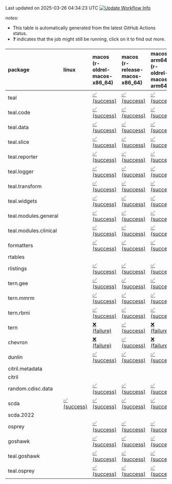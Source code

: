 Last updated on 2025-03-26 04:34:23 UTC [![Update Workflow
Info](https://github.com/averissimo/verdepcheck-status/actions/workflows/update.yaml/badge.svg)](https://github.com/averissimo/verdepcheck-status/actions/workflows/update.yaml)

*notes:*

-   This table is automatically generated from the latest GitHub Actions
    status.
-   ❓ indicates that the job might still be running, click on it to
    find out more.

<table>
<colgroup>
<col style="width: 1%" />
<col style="width: 6%" />
<col style="width: 7%" />
<col style="width: 7%" />
<col style="width: 7%" />
<col style="width: 7%" />
<col style="width: 7%" />
<col style="width: 7%" />
<col style="width: 7%" />
<col style="width: 7%" />
<col style="width: 7%" />
<col style="width: 7%" />
<col style="width: 7%" />
<col style="width: 7%" />
</colgroup>
<thead>
<tr class="header">
<th style="text-align: left;">package</th>
<th style="text-align: left;">linux</th>
<th style="text-align: left;">macos (r-oldrel-macos-x86_64)</th>
<th style="text-align: left;">macos (r-release-macos-x86_64)</th>
<th style="text-align: left;">macos-arm64 (r-oldrel-macos-arm64)</th>
<th style="text-align: left;">macos-arm64 (r-release-macos-arm64)</th>
<th style="text-align: left;">nosuggests</th>
<th style="text-align: left;">ubuntu-clang</th>
<th style="text-align: left;">ubuntu-gcc12</th>
<th style="text-align: left;">ubuntu-next</th>
<th style="text-align: left;">ubuntu-release</th>
<th style="text-align: left;">windows (r-devel-windows-x86_64)</th>
<th style="text-align: left;">windows (r-oldrel-windows-x86_64)</th>
<th style="text-align: left;">windows (r-release-windows-x86_64)</th>
</tr>
</thead>
<tbody>
<tr class="odd">
<td style="text-align: left;">teal</td>
<td style="text-align: left;"></td>
<td
style="text-align: left;"><a href="https://github.com/insightsengineering/teal/actions/runs/14015246751/job/39240157598">✅
(success)</a></td>
<td
style="text-align: left;"><a href="https://github.com/insightsengineering/teal/actions/runs/14015246751/job/39240157260">✅
(success)</a></td>
<td
style="text-align: left;"><a href="https://github.com/insightsengineering/teal/actions/runs/14015246751/job/39240157487">✅
(success)</a></td>
<td
style="text-align: left;"><a href="https://github.com/insightsengineering/teal/actions/runs/14015246751/job/39240157126">✅
(success)</a></td>
<td
style="text-align: left;"><a href="https://github.com/insightsengineering/teal/actions/runs/14015246751/job/39240157664">✅
(success)</a></td>
<td
style="text-align: left;"><a href="https://github.com/insightsengineering/teal/actions/runs/14015246751/job/39240156985">✅
(success)</a></td>
<td
style="text-align: left;"><a href="https://github.com/insightsengineering/teal/actions/runs/14015246751/job/39240157050">✅
(success)</a></td>
<td
style="text-align: left;"><a href="https://github.com/insightsengineering/teal/actions/runs/14015246751/job/39240157360">✅
(success)</a></td>
<td
style="text-align: left;"><a href="https://github.com/insightsengineering/teal/actions/runs/14015246751/job/39240157422">✅
(success)</a></td>
<td
style="text-align: left;"><a href="https://github.com/insightsengineering/teal/actions/runs/14015246751/job/39240156815">✅
(success)</a></td>
<td
style="text-align: left;"><a href="https://github.com/insightsengineering/teal/actions/runs/14015246751/job/39240157734">✅
(success)</a></td>
<td
style="text-align: left;"><a href="https://github.com/insightsengineering/teal/actions/runs/14015246751/job/39240157305">✅
(success)</a></td>
</tr>
<tr class="even">
<td style="text-align: left;">teal.code</td>
<td style="text-align: left;"></td>
<td
style="text-align: left;"><a href="https://github.com/insightsengineering/teal.code/actions/runs/14015257499/job/39240182656">✅
(success)</a></td>
<td
style="text-align: left;"><a href="https://github.com/insightsengineering/teal.code/actions/runs/14015257499/job/39240182316">✅
(success)</a></td>
<td
style="text-align: left;"><a href="https://github.com/insightsengineering/teal.code/actions/runs/14015257499/job/39240182539">✅
(success)</a></td>
<td
style="text-align: left;"><a href="https://github.com/insightsengineering/teal.code/actions/runs/14015257499/job/39240182215">✅
(success)</a></td>
<td
style="text-align: left;"><a href="https://github.com/insightsengineering/teal.code/actions/runs/14015257499/job/39240182882">✅
(success)</a></td>
<td
style="text-align: left;"><a href="https://github.com/insightsengineering/teal.code/actions/runs/14015257499/job/39240182155">✅
(success)</a></td>
<td
style="text-align: left;"><a href="https://github.com/insightsengineering/teal.code/actions/runs/14015257499/job/39240182260">✅
(success)</a></td>
<td
style="text-align: left;"><a href="https://github.com/insightsengineering/teal.code/actions/runs/14015257499/job/39240182487">✅
(success)</a></td>
<td
style="text-align: left;"><a href="https://github.com/insightsengineering/teal.code/actions/runs/14015257499/job/39240182583">✅
(success)</a></td>
<td
style="text-align: left;"><a href="https://github.com/insightsengineering/teal.code/actions/runs/14015257499/job/39240181961">✅
(success)</a></td>
<td
style="text-align: left;"><a href="https://github.com/insightsengineering/teal.code/actions/runs/14015257499/job/39240182818">✅
(success)</a></td>
<td
style="text-align: left;"><a href="https://github.com/insightsengineering/teal.code/actions/runs/14015257499/job/39240182440">✅
(success)</a></td>
</tr>
<tr class="odd">
<td style="text-align: left;">teal.data</td>
<td style="text-align: left;"></td>
<td
style="text-align: left;"><a href="https://github.com/insightsengineering/teal.data/actions/runs/14015249521/job/39240163332">✅
(success)</a></td>
<td
style="text-align: left;"><a href="https://github.com/insightsengineering/teal.data/actions/runs/14015249521/job/39240162724">✅
(success)</a></td>
<td
style="text-align: left;"><a href="https://github.com/insightsengineering/teal.data/actions/runs/14015249521/job/39240163110">✅
(success)</a></td>
<td
style="text-align: left;"><a href="https://github.com/insightsengineering/teal.data/actions/runs/14015249521/job/39240162509">✅
(success)</a></td>
<td
style="text-align: left;"><a href="https://github.com/insightsengineering/teal.data/actions/runs/14015249521/job/39240163426">✅
(success)</a></td>
<td
style="text-align: left;"><a href="https://github.com/insightsengineering/teal.data/actions/runs/14015249521/job/39240162059">✅
(success)</a></td>
<td
style="text-align: left;"><a href="https://github.com/insightsengineering/teal.data/actions/runs/14015249521/job/39240162411">✅
(success)</a></td>
<td
style="text-align: left;"><a href="https://github.com/insightsengineering/teal.data/actions/runs/14015249521/job/39240162814">✅
(success)</a></td>
<td
style="text-align: left;"><a href="https://github.com/insightsengineering/teal.data/actions/runs/14015249521/job/39240163016">✅
(success)</a></td>
<td
style="text-align: left;"><a href="https://github.com/insightsengineering/teal.data/actions/runs/14015249521/job/39240162344">✅
(success)</a></td>
<td
style="text-align: left;"><a href="https://github.com/insightsengineering/teal.data/actions/runs/14015249521/job/39240163525">✅
(success)</a></td>
<td
style="text-align: left;"><a href="https://github.com/insightsengineering/teal.data/actions/runs/14015249521/job/39240162907">✅
(success)</a></td>
</tr>
<tr class="even">
<td style="text-align: left;">teal.slice</td>
<td style="text-align: left;"></td>
<td
style="text-align: left;"><a href="https://github.com/insightsengineering/teal.slice/actions/runs/14015253279/job/39240172849">✅
(success)</a></td>
<td
style="text-align: left;"><a href="https://github.com/insightsengineering/teal.slice/actions/runs/14015253279/job/39240172276">✅
(success)</a></td>
<td
style="text-align: left;"><a href="https://github.com/insightsengineering/teal.slice/actions/runs/14015253279/job/39240172686">✅
(success)</a></td>
<td
style="text-align: left;"><a href="https://github.com/insightsengineering/teal.slice/actions/runs/14015253279/job/39240172186">✅
(success)</a></td>
<td
style="text-align: left;"><a href="https://github.com/insightsengineering/teal.slice/actions/runs/14015253279/job/39240173128">✅
(success)</a></td>
<td
style="text-align: left;"><a href="https://github.com/insightsengineering/teal.slice/actions/runs/14015253279/job/39240172117">✅
(success)</a></td>
<td
style="text-align: left;"><a href="https://github.com/insightsengineering/teal.slice/actions/runs/14015253279/job/39240172347">✅
(success)</a></td>
<td
style="text-align: left;"><a href="https://github.com/insightsengineering/teal.slice/actions/runs/14015253279/job/39240172772">✅
(success)</a></td>
<td
style="text-align: left;"><a href="https://github.com/insightsengineering/teal.slice/actions/runs/14015253279/job/39240172917">✅
(success)</a></td>
<td
style="text-align: left;"><a href="https://github.com/insightsengineering/teal.slice/actions/runs/14015253279/job/39240171850">✅
(success)</a></td>
<td
style="text-align: left;"><a href="https://github.com/insightsengineering/teal.slice/actions/runs/14015253279/job/39240172985">✅
(success)</a></td>
<td
style="text-align: left;"><a href="https://github.com/insightsengineering/teal.slice/actions/runs/14015253279/job/39240172435">✅
(success)</a></td>
</tr>
<tr class="odd">
<td style="text-align: left;">teal.reporter</td>
<td style="text-align: left;"></td>
<td
style="text-align: left;"><a href="https://github.com/insightsengineering/teal.reporter/actions/runs/14015250764/job/39240166875">✅
(success)</a></td>
<td
style="text-align: left;"><a href="https://github.com/insightsengineering/teal.reporter/actions/runs/14015250764/job/39240166722">✅
(success)</a></td>
<td
style="text-align: left;"><a href="https://github.com/insightsengineering/teal.reporter/actions/runs/14015250764/job/39240166825">✅
(success)</a></td>
<td
style="text-align: left;"><a href="https://github.com/insightsengineering/teal.reporter/actions/runs/14015250764/job/39240166668">✅
(success)</a></td>
<td
style="text-align: left;"><a href="https://github.com/insightsengineering/teal.reporter/actions/runs/14015250764/job/39240166502">✅
(success)</a></td>
<td
style="text-align: left;"><a href="https://github.com/insightsengineering/teal.reporter/actions/runs/14015250764/job/39240165968">✅
(success)</a></td>
<td
style="text-align: left;"><a href="https://github.com/insightsengineering/teal.reporter/actions/runs/14015250764/job/39240166154">✅
(success)</a></td>
<td
style="text-align: left;"><a href="https://github.com/insightsengineering/teal.reporter/actions/runs/14015250764/job/39240166296">✅
(success)</a></td>
<td
style="text-align: left;"><a href="https://github.com/insightsengineering/teal.reporter/actions/runs/14015250764/job/39240166376">✅
(success)</a></td>
<td
style="text-align: left;"><a href="https://github.com/insightsengineering/teal.reporter/actions/runs/14015250764/job/39240166558">✅
(success)</a></td>
<td
style="text-align: left;"><a href="https://github.com/insightsengineering/teal.reporter/actions/runs/14015250764/job/39240166924">✅
(success)</a></td>
<td
style="text-align: left;"><a href="https://github.com/insightsengineering/teal.reporter/actions/runs/14015250764/job/39240166762">✅
(success)</a></td>
</tr>
<tr class="even">
<td style="text-align: left;">teal.logger</td>
<td style="text-align: left;"></td>
<td
style="text-align: left;"><a href="https://github.com/insightsengineering/teal.logger/actions/runs/14015248455/job/39240160529">✅
(success)</a></td>
<td
style="text-align: left;"><a href="https://github.com/insightsengineering/teal.logger/actions/runs/14015248455/job/39240160242">✅
(success)</a></td>
<td
style="text-align: left;"><a href="https://github.com/insightsengineering/teal.logger/actions/runs/14015248455/job/39240160471">✅
(success)</a></td>
<td
style="text-align: left;"><a href="https://github.com/insightsengineering/teal.logger/actions/runs/14015248455/job/39240160116">✅
(success)</a></td>
<td
style="text-align: left;"><a href="https://github.com/insightsengineering/teal.logger/actions/runs/14015248455/job/39240160704">✅
(success)</a></td>
<td
style="text-align: left;"><a href="https://github.com/insightsengineering/teal.logger/actions/runs/14015248455/job/39240159834">✅
(success)</a></td>
<td
style="text-align: left;"><a href="https://github.com/insightsengineering/teal.logger/actions/runs/14015248455/job/39240160064">✅
(success)</a></td>
<td
style="text-align: left;"><a href="https://github.com/insightsengineering/teal.logger/actions/runs/14015248455/job/39240160306">✅
(success)</a></td>
<td
style="text-align: left;"><a href="https://github.com/insightsengineering/teal.logger/actions/runs/14015248455/job/39240160417">✅
(success)</a></td>
<td
style="text-align: left;"><a href="https://github.com/insightsengineering/teal.logger/actions/runs/14015248455/job/39240160007">✅
(success)</a></td>
<td
style="text-align: left;"><a href="https://github.com/insightsengineering/teal.logger/actions/runs/14015248455/job/39240160643">✅
(success)</a></td>
<td
style="text-align: left;"><a href="https://github.com/insightsengineering/teal.logger/actions/runs/14015248455/job/39240160367">✅
(success)</a></td>
</tr>
<tr class="odd">
<td style="text-align: left;">teal.transform</td>
<td style="text-align: left;"></td>
<td
style="text-align: left;"><a href="https://github.com/insightsengineering/teal.transform/actions/runs/14015251066/job/39240167687">✅
(success)</a></td>
<td
style="text-align: left;"><a href="https://github.com/insightsengineering/teal.transform/actions/runs/14015251066/job/39240167301">✅
(success)</a></td>
<td
style="text-align: left;"><a href="https://github.com/insightsengineering/teal.transform/actions/runs/14015251066/job/39240167570">✅
(success)</a></td>
<td
style="text-align: left;"><a href="https://github.com/insightsengineering/teal.transform/actions/runs/14015251066/job/39240167155">✅
(success)</a></td>
<td
style="text-align: left;"><a href="https://github.com/insightsengineering/teal.transform/actions/runs/14015251066/job/39240167804">✅
(success)</a></td>
<td
style="text-align: left;"><a href="https://github.com/insightsengineering/teal.transform/actions/runs/14015251066/job/39240166867">✅
(success)</a></td>
<td
style="text-align: left;"><a href="https://github.com/insightsengineering/teal.transform/actions/runs/14015251066/job/39240167103">✅
(success)</a></td>
<td
style="text-align: left;"><a href="https://github.com/insightsengineering/teal.transform/actions/runs/14015251066/job/39240167360">✅
(success)</a></td>
<td
style="text-align: left;"><a href="https://github.com/insightsengineering/teal.transform/actions/runs/14015251066/job/39240167502">✅
(success)</a></td>
<td
style="text-align: left;"><a href="https://github.com/insightsengineering/teal.transform/actions/runs/14015251066/job/39240167042">✅
(success)</a></td>
<td
style="text-align: left;"><a href="https://github.com/insightsengineering/teal.transform/actions/runs/14015251066/job/39240167854">✅
(success)</a></td>
<td
style="text-align: left;"><a href="https://github.com/insightsengineering/teal.transform/actions/runs/14015251066/job/39240167428">✅
(success)</a></td>
</tr>
<tr class="even">
<td style="text-align: left;">teal.widgets</td>
<td style="text-align: left;"></td>
<td
style="text-align: left;"><a href="https://github.com/insightsengineering/teal.widgets/actions/runs/14015260871/job/39240205368">✅
(success)</a></td>
<td
style="text-align: left;"><a href="https://github.com/insightsengineering/teal.widgets/actions/runs/14015260871/job/39240204797">✅
(success)</a></td>
<td
style="text-align: left;"><a href="https://github.com/insightsengineering/teal.widgets/actions/runs/14015260871/job/39240205170">✅
(success)</a></td>
<td
style="text-align: left;"><a href="https://github.com/insightsengineering/teal.widgets/actions/runs/14015260871/job/39240204601">✅
(success)</a></td>
<td
style="text-align: left;"><a href="https://github.com/insightsengineering/teal.widgets/actions/runs/14015260871/job/39240205754">✅
(success)</a></td>
<td
style="text-align: left;"><a href="https://github.com/insightsengineering/teal.widgets/actions/runs/14015260871/job/39240204512">✅
(success)</a></td>
<td
style="text-align: left;"><a href="https://github.com/insightsengineering/teal.widgets/actions/runs/14015260871/job/39240204682">✅
(success)</a></td>
<td
style="text-align: left;"><a href="https://github.com/insightsengineering/teal.widgets/actions/runs/14015260871/job/39240205084">✅
(success)</a></td>
<td
style="text-align: left;"><a href="https://github.com/insightsengineering/teal.widgets/actions/runs/14015260871/job/39240205272">✅
(success)</a></td>
<td
style="text-align: left;"><a href="https://github.com/insightsengineering/teal.widgets/actions/runs/14015260871/job/39240204264">✅
(success)</a></td>
<td
style="text-align: left;"><a href="https://github.com/insightsengineering/teal.widgets/actions/runs/14015260871/job/39240205624">✅
(success)</a></td>
<td
style="text-align: left;"><a href="https://github.com/insightsengineering/teal.widgets/actions/runs/14015260871/job/39240204985">✅
(success)</a></td>
</tr>
<tr class="odd">
<td style="text-align: left;">teal.modules.general</td>
<td style="text-align: left;"></td>
<td
style="text-align: left;"><a href="https://github.com/insightsengineering/teal.modules.general/actions/runs/14015246558/job/39240157590">✅
(success)</a></td>
<td
style="text-align: left;"><a href="https://github.com/insightsengineering/teal.modules.general/actions/runs/14015246558/job/39240157416">✅
(success)</a></td>
<td
style="text-align: left;"><a href="https://github.com/insightsengineering/teal.modules.general/actions/runs/14015246558/job/39240157532">✅
(success)</a></td>
<td
style="text-align: left;"><a href="https://github.com/insightsengineering/teal.modules.general/actions/runs/14015246558/job/39240157293">✅
(success)</a></td>
<td style="text-align: left;"></td>
<td style="text-align: left;"></td>
<td style="text-align: left;"></td>
<td
style="text-align: left;"><a href="https://github.com/insightsengineering/teal.modules.general/actions/runs/14015246558/job/39240157157">✅
(success)</a></td>
<td
style="text-align: left;"><a href="https://github.com/insightsengineering/teal.modules.general/actions/runs/14015246558/job/39240157352">✅
(success)</a></td>
<td
style="text-align: left;"><a href="https://github.com/insightsengineering/teal.modules.general/actions/runs/14015246558/job/39240157007">✅
(success)</a></td>
<td
style="text-align: left;"><a href="https://github.com/insightsengineering/teal.modules.general/actions/runs/14015246558/job/39240157653">✅
(success)</a></td>
<td
style="text-align: left;"><a href="https://github.com/insightsengineering/teal.modules.general/actions/runs/14015246558/job/39240157480">✅
(success)</a></td>
</tr>
<tr class="even">
<td style="text-align: left;">teal.modules.clinical</td>
<td style="text-align: left;"></td>
<td
style="text-align: left;"><a href="https://github.com/insightsengineering/teal.modules.clinical/actions/runs/14015256467/job/39240182120">✅
(success)</a></td>
<td
style="text-align: left;"><a href="https://github.com/insightsengineering/teal.modules.clinical/actions/runs/14015256467/job/39240181920">✅
(success)</a></td>
<td
style="text-align: left;"><a href="https://github.com/insightsengineering/teal.modules.clinical/actions/runs/14015256467/job/39240182044">✅
(success)</a></td>
<td
style="text-align: left;"><a href="https://github.com/insightsengineering/teal.modules.clinical/actions/runs/14015256467/job/39240181842">✅
(success)</a></td>
<td style="text-align: left;"></td>
<td style="text-align: left;"></td>
<td style="text-align: left;"></td>
<td
style="text-align: left;"><a href="https://github.com/insightsengineering/teal.modules.clinical/actions/runs/14015256467/job/39240181484">✅
(success)</a></td>
<td
style="text-align: left;"><a href="https://github.com/insightsengineering/teal.modules.clinical/actions/runs/14015256467/job/39240181730">✅
(success)</a></td>
<td
style="text-align: left;"><a href="https://github.com/insightsengineering/teal.modules.clinical/actions/runs/14015256467/job/39240181625">✅
(success)</a></td>
<td
style="text-align: left;"><a href="https://github.com/insightsengineering/teal.modules.clinical/actions/runs/14015256467/job/39240182184">✅
(success)</a></td>
<td
style="text-align: left;"><a href="https://github.com/insightsengineering/teal.modules.clinical/actions/runs/14015256467/job/39240181974">✅
(success)</a></td>
</tr>
<tr class="odd">
<td style="text-align: left;">formatters</td>
<td style="text-align: left;"></td>
<td
style="text-align: left;"><a href="https://github.com/insightsengineering/formatters/actions/runs/14015254272/job/39240175308">✅
(success)</a></td>
<td
style="text-align: left;"><a href="https://github.com/insightsengineering/formatters/actions/runs/14015254272/job/39240174641">✅
(success)</a></td>
<td
style="text-align: left;"><a href="https://github.com/insightsengineering/formatters/actions/runs/14015254272/job/39240175086">✅
(success)</a></td>
<td
style="text-align: left;"><a href="https://github.com/insightsengineering/formatters/actions/runs/14015254272/job/39240174408">✅
(success)</a></td>
<td
style="text-align: left;"><a href="https://github.com/insightsengineering/formatters/actions/runs/14015254272/job/39240175649">✅
(success)</a></td>
<td
style="text-align: left;"><a href="https://github.com/insightsengineering/formatters/actions/runs/14015254272/job/39240174298">✅
(success)</a></td>
<td
style="text-align: left;"><a href="https://github.com/insightsengineering/formatters/actions/runs/14015254272/job/39240174532">✅
(success)</a></td>
<td
style="text-align: left;"><a href="https://github.com/insightsengineering/formatters/actions/runs/14015254272/job/39240174901">✅
(success)</a></td>
<td
style="text-align: left;"><a href="https://github.com/insightsengineering/formatters/actions/runs/14015254272/job/39240175180">✅
(success)</a></td>
<td
style="text-align: left;"><a href="https://github.com/insightsengineering/formatters/actions/runs/14015254272/job/39240173906">✅
(success)</a></td>
<td
style="text-align: left;"><a href="https://github.com/insightsengineering/formatters/actions/runs/14015254272/job/39240175549">✅
(success)</a></td>
<td
style="text-align: left;"><a href="https://github.com/insightsengineering/formatters/actions/runs/14015254272/job/39240175002">✅
(success)</a></td>
</tr>
<tr class="even">
<td style="text-align: left;">rtables</td>
<td style="text-align: left;"></td>
<td style="text-align: left;"></td>
<td style="text-align: left;"></td>
<td style="text-align: left;"></td>
<td style="text-align: left;"></td>
<td style="text-align: left;"></td>
<td style="text-align: left;"></td>
<td style="text-align: left;"></td>
<td style="text-align: left;"></td>
<td style="text-align: left;"></td>
<td style="text-align: left;"></td>
<td style="text-align: left;"></td>
<td style="text-align: left;"></td>
</tr>
<tr class="odd">
<td style="text-align: left;">rlistings</td>
<td style="text-align: left;"></td>
<td
style="text-align: left;"><a href="https://github.com/insightsengineering/rlistings/actions/runs/14015250484/job/39240166142">✅
(success)</a></td>
<td
style="text-align: left;"><a href="https://github.com/insightsengineering/rlistings/actions/runs/14015250484/job/39240165769">✅
(success)</a></td>
<td
style="text-align: left;"><a href="https://github.com/insightsengineering/rlistings/actions/runs/14015250484/job/39240166004">✅
(success)</a></td>
<td
style="text-align: left;"><a href="https://github.com/insightsengineering/rlistings/actions/runs/14015250484/job/39240165603">✅
(success)</a></td>
<td
style="text-align: left;"><a href="https://github.com/insightsengineering/rlistings/actions/runs/14015250484/job/39240166333">✅
(success)</a></td>
<td
style="text-align: left;"><a href="https://github.com/insightsengineering/rlistings/actions/runs/14015250484/job/39240165449">✅
(success)</a></td>
<td
style="text-align: left;"><a href="https://github.com/insightsengineering/rlistings/actions/runs/14015250484/job/39240165718">✅
(success)</a></td>
<td
style="text-align: left;"><a href="https://github.com/insightsengineering/rlistings/actions/runs/14015250484/job/39240165957">✅
(success)</a></td>
<td
style="text-align: left;"><a href="https://github.com/insightsengineering/rlistings/actions/runs/14015250484/job/39240166066">✅
(success)</a></td>
<td
style="text-align: left;"><a href="https://github.com/insightsengineering/rlistings/actions/runs/14015250484/job/39240165163">✅
(success)</a></td>
<td
style="text-align: left;"><a href="https://github.com/insightsengineering/rlistings/actions/runs/14015250484/job/39240166263">✅
(success)</a></td>
<td
style="text-align: left;"><a href="https://github.com/insightsengineering/rlistings/actions/runs/14015250484/job/39240165886">✅
(success)</a></td>
</tr>
<tr class="even">
<td style="text-align: left;">tern.gee</td>
<td style="text-align: left;"></td>
<td
style="text-align: left;"><a href="https://github.com/insightsengineering/tern.gee/actions/runs/14015255787/job/39240179994">✅
(success)</a></td>
<td
style="text-align: left;"><a href="https://github.com/insightsengineering/tern.gee/actions/runs/14015255787/job/39240179371">✅
(success)</a></td>
<td
style="text-align: left;"><a href="https://github.com/insightsengineering/tern.gee/actions/runs/14015255787/job/39240179798">✅
(success)</a></td>
<td
style="text-align: left;"><a href="https://github.com/insightsengineering/tern.gee/actions/runs/14015255787/job/39240179208">✅
(success)</a></td>
<td
style="text-align: left;"><a href="https://github.com/insightsengineering/tern.gee/actions/runs/14015255787/job/39240180111">✅
(success)</a></td>
<td
style="text-align: left;"><a href="https://github.com/insightsengineering/tern.gee/actions/runs/14015255787/job/39240178663">✅
(success)</a></td>
<td
style="text-align: left;"><a href="https://github.com/insightsengineering/tern.gee/actions/runs/14015255787/job/39240179014">✅
(success)</a></td>
<td
style="text-align: left;"><a href="https://github.com/insightsengineering/tern.gee/actions/runs/14015255787/job/39240179481">✅
(success)</a></td>
<td
style="text-align: left;"><a href="https://github.com/insightsengineering/tern.gee/actions/runs/14015255787/job/39240179700">✅
(success)</a></td>
<td
style="text-align: left;"><a href="https://github.com/insightsengineering/tern.gee/actions/runs/14015255787/job/39240179121">✅
(success)</a></td>
<td
style="text-align: left;"><a href="https://github.com/insightsengineering/tern.gee/actions/runs/14015255787/job/39240180190">✅
(success)</a></td>
<td
style="text-align: left;"><a href="https://github.com/insightsengineering/tern.gee/actions/runs/14015255787/job/39240179615">✅
(success)</a></td>
</tr>
<tr class="odd">
<td style="text-align: left;">tern.mmrm</td>
<td style="text-align: left;"></td>
<td
style="text-align: left;"><a href="https://github.com/insightsengineering/tern.mmrm/actions/runs/14015261380/job/39240211285">✅
(success)</a></td>
<td
style="text-align: left;"><a href="https://github.com/insightsengineering/tern.mmrm/actions/runs/14015261380/job/39240210882">✅
(success)</a></td>
<td
style="text-align: left;"><a href="https://github.com/insightsengineering/tern.mmrm/actions/runs/14015261380/job/39240211163">✅
(success)</a></td>
<td
style="text-align: left;"><a href="https://github.com/insightsengineering/tern.mmrm/actions/runs/14015261380/job/39240210819">✅
(success)</a></td>
<td
style="text-align: left;"><a href="https://github.com/insightsengineering/tern.mmrm/actions/runs/14015261380/job/39240211557">✅
(success)</a></td>
<td
style="text-align: left;"><a href="https://github.com/insightsengineering/tern.mmrm/actions/runs/14015261380/job/39240210357">✅
(success)</a></td>
<td
style="text-align: left;"><a href="https://github.com/insightsengineering/tern.mmrm/actions/runs/14015261380/job/39240210721">✅
(success)</a></td>
<td
style="text-align: left;"><a href="https://github.com/insightsengineering/tern.mmrm/actions/runs/14015261380/job/39240211097">✅
(success)</a></td>
<td
style="text-align: left;"><a href="https://github.com/insightsengineering/tern.mmrm/actions/runs/14015261380/job/39240211219">✅
(success)</a></td>
<td
style="text-align: left;"><a href="https://github.com/insightsengineering/tern.mmrm/actions/runs/14015261380/job/39240210607">✅
(success)</a></td>
<td
style="text-align: left;"><a href="https://github.com/insightsengineering/tern.mmrm/actions/runs/14015261380/job/39240211469">✅
(success)</a></td>
<td
style="text-align: left;"><a href="https://github.com/insightsengineering/tern.mmrm/actions/runs/14015261380/job/39240211040">✅
(success)</a></td>
</tr>
<tr class="even">
<td style="text-align: left;">tern.rbmi</td>
<td style="text-align: left;"></td>
<td
style="text-align: left;"><a href="https://github.com/insightsengineering/tern.rbmi/actions/runs/14015254073/job/39240175566">✅
(success)</a></td>
<td
style="text-align: left;"><a href="https://github.com/insightsengineering/tern.rbmi/actions/runs/14015254073/job/39240175046">✅
(success)</a></td>
<td
style="text-align: left;"><a href="https://github.com/insightsengineering/tern.rbmi/actions/runs/14015254073/job/39240175346">✅
(success)</a></td>
<td
style="text-align: left;"><a href="https://github.com/insightsengineering/tern.rbmi/actions/runs/14015254073/job/39240174719">✅
(success)</a></td>
<td
style="text-align: left;"><a href="https://github.com/insightsengineering/tern.rbmi/actions/runs/14015254073/job/39240176016">✅
(success)</a></td>
<td
style="text-align: left;"><a href="https://github.com/insightsengineering/tern.rbmi/actions/runs/14015254073/job/39240174581">✅
(success)</a></td>
<td
style="text-align: left;"><a href="https://github.com/insightsengineering/tern.rbmi/actions/runs/14015254073/job/39240174854">✅
(success)</a></td>
<td
style="text-align: left;"><a href="https://github.com/insightsengineering/tern.rbmi/actions/runs/14015254073/job/39240175247">✅
(success)</a></td>
<td
style="text-align: left;"><a href="https://github.com/insightsengineering/tern.rbmi/actions/runs/14015254073/job/39240175455">✅
(success)</a></td>
<td
style="text-align: left;"><a href="https://github.com/insightsengineering/tern.rbmi/actions/runs/14015254073/job/39240174253">✅
(success)</a></td>
<td
style="text-align: left;"><a href="https://github.com/insightsengineering/tern.rbmi/actions/runs/14015254073/job/39240175852">✅
(success)</a></td>
<td
style="text-align: left;"><a href="https://github.com/insightsengineering/tern.rbmi/actions/runs/14015254073/job/39240175126">✅
(success)</a></td>
</tr>
<tr class="odd">
<td style="text-align: left;">tern</td>
<td style="text-align: left;"></td>
<td
style="text-align: left;"><a href="https://github.com/insightsengineering/tern/actions/runs/14015250753/job/39240166890">❌
(failure)</a></td>
<td
style="text-align: left;"><a href="https://github.com/insightsengineering/tern/actions/runs/14015250753/job/39240166562">✅
(success)</a></td>
<td
style="text-align: left;"><a href="https://github.com/insightsengineering/tern/actions/runs/14015250753/job/39240166786">❌
(failure)</a></td>
<td
style="text-align: left;"><a href="https://github.com/insightsengineering/tern/actions/runs/14015250753/job/39240166449">✅
(success)</a></td>
<td
style="text-align: left;"><a href="https://github.com/insightsengineering/tern/actions/runs/14015250753/job/39240167102">✅
(success)</a></td>
<td
style="text-align: left;"><a href="https://github.com/insightsengineering/tern/actions/runs/14015250753/job/39240166511">✅
(success)</a></td>
<td
style="text-align: left;"><a href="https://github.com/insightsengineering/tern/actions/runs/14015250753/job/39240166617">✅
(success)</a></td>
<td
style="text-align: left;"><a href="https://github.com/insightsengineering/tern/actions/runs/14015250753/job/39240166838">✅
(success)</a></td>
<td
style="text-align: left;"><a href="https://github.com/insightsengineering/tern/actions/runs/14015250753/job/39240166941">✅
(success)</a></td>
<td
style="text-align: left;"><a href="https://github.com/insightsengineering/tern/actions/runs/14015250753/job/39240166247">✅
(success)</a></td>
<td
style="text-align: left;"><a href="https://github.com/insightsengineering/tern/actions/runs/14015250753/job/39240166993">❌
(failure)</a></td>
<td
style="text-align: left;"><a href="https://github.com/insightsengineering/tern/actions/runs/14015250753/job/39240166684">✅
(success)</a></td>
</tr>
<tr class="even">
<td style="text-align: left;">chevron</td>
<td style="text-align: left;"></td>
<td
style="text-align: left;"><a href="https://github.com/insightsengineering/chevron/actions/runs/14015256383/job/39352840869">❌
(failure)</a></td>
<td
style="text-align: left;"><a href="https://github.com/insightsengineering/chevron/actions/runs/14015256383/job/39352838842">✅
(success)</a></td>
<td
style="text-align: left;"><a href="https://github.com/insightsengineering/chevron/actions/runs/14015256383/job/39352840258">❌
(failure)</a></td>
<td
style="text-align: left;"><a href="https://github.com/insightsengineering/chevron/actions/runs/14015256383/job/39352838093">✅
(success)</a></td>
<td
style="text-align: left;"><a href="https://github.com/insightsengineering/chevron/actions/runs/14015256383/job/39352841885">✅
(success)</a></td>
<td
style="text-align: left;"><a href="https://github.com/insightsengineering/chevron/actions/runs/14015256383/job/39352837686">✅
(success)</a></td>
<td
style="text-align: left;"><a href="https://github.com/insightsengineering/chevron/actions/runs/14015256383/job/39352838507">✅
(success)</a></td>
<td
style="text-align: left;"><a href="https://github.com/insightsengineering/chevron/actions/runs/14015256383/job/39352839975">✅
(success)</a></td>
<td
style="text-align: left;"><a href="https://github.com/insightsengineering/chevron/actions/runs/14015256383/job/39352840598">✅
(success)</a></td>
<td
style="text-align: left;"><a href="https://github.com/insightsengineering/chevron/actions/runs/14015256383/job/39352837385">✅
(success)</a></td>
<td
style="text-align: left;"><a href="https://github.com/insightsengineering/chevron/actions/runs/14015256383/job/39352841524">❌
(failure)</a></td>
<td
style="text-align: left;"><a href="https://github.com/insightsengineering/chevron/actions/runs/14015256383/job/39352839572">✅
(success)</a></td>
</tr>
<tr class="odd">
<td style="text-align: left;">dunlin</td>
<td style="text-align: left;"></td>
<td
style="text-align: left;"><a href="https://github.com/insightsengineering/dunlin/actions/runs/12616307113/job/35157397606">✅
(success)</a></td>
<td
style="text-align: left;"><a href="https://github.com/insightsengineering/dunlin/actions/runs/12616307113/job/35157397136">✅
(success)</a></td>
<td
style="text-align: left;"><a href="https://github.com/insightsengineering/dunlin/actions/runs/12616307113/job/35157397443">✅
(success)</a></td>
<td
style="text-align: left;"><a href="https://github.com/insightsengineering/dunlin/actions/runs/12616307113/job/35157396975">✅
(success)</a></td>
<td
style="text-align: left;"><a href="https://github.com/insightsengineering/dunlin/actions/runs/12616307113/job/35157397923">✅
(success)</a></td>
<td
style="text-align: left;"><a href="https://github.com/insightsengineering/dunlin/actions/runs/12616307113/job/35157397053">✅
(success)</a></td>
<td
style="text-align: left;"><a href="https://github.com/insightsengineering/dunlin/actions/runs/12616307113/job/35157397205">✅
(success)</a></td>
<td
style="text-align: left;"><a href="https://github.com/insightsengineering/dunlin/actions/runs/12616307113/job/35157397533">✅
(success)</a></td>
<td
style="text-align: left;"><a href="https://github.com/insightsengineering/dunlin/actions/runs/12616307113/job/35157397749">✅
(success)</a></td>
<td
style="text-align: left;"><a href="https://github.com/insightsengineering/dunlin/actions/runs/12616307113/job/35157396791">✅
(success)</a></td>
<td
style="text-align: left;"><a href="https://github.com/insightsengineering/dunlin/actions/runs/12616307113/job/35157397670">✅
(success)</a></td>
<td
style="text-align: left;"><a href="https://github.com/insightsengineering/dunlin/actions/runs/12616307113/job/35157397262">✅
(success)</a></td>
</tr>
<tr class="even">
<td style="text-align: left;">citril.metadata</td>
<td style="text-align: left;"></td>
<td style="text-align: left;"></td>
<td style="text-align: left;"></td>
<td style="text-align: left;"></td>
<td style="text-align: left;"></td>
<td style="text-align: left;"></td>
<td style="text-align: left;"></td>
<td style="text-align: left;"></td>
<td style="text-align: left;"></td>
<td style="text-align: left;"></td>
<td style="text-align: left;"></td>
<td style="text-align: left;"></td>
<td style="text-align: left;"></td>
</tr>
<tr class="odd">
<td style="text-align: left;">citril</td>
<td style="text-align: left;"></td>
<td style="text-align: left;"></td>
<td style="text-align: left;"></td>
<td style="text-align: left;"></td>
<td style="text-align: left;"></td>
<td style="text-align: left;"></td>
<td style="text-align: left;"></td>
<td style="text-align: left;"></td>
<td style="text-align: left;"></td>
<td style="text-align: left;"></td>
<td style="text-align: left;"></td>
<td style="text-align: left;"></td>
<td style="text-align: left;"></td>
</tr>
<tr class="even">
<td style="text-align: left;">random.cdisc.data</td>
<td style="text-align: left;"></td>
<td
style="text-align: left;"><a href="https://github.com/insightsengineering/random.cdisc.data/actions/runs/14015253688/job/39240173763">✅
(success)</a></td>
<td
style="text-align: left;"><a href="https://github.com/insightsengineering/random.cdisc.data/actions/runs/14015253688/job/39240173165">✅
(success)</a></td>
<td
style="text-align: left;"><a href="https://github.com/insightsengineering/random.cdisc.data/actions/runs/14015253688/job/39240173545">✅
(success)</a></td>
<td
style="text-align: left;"><a href="https://github.com/insightsengineering/random.cdisc.data/actions/runs/14015253688/job/39240172892">✅
(success)</a></td>
<td
style="text-align: left;"><a href="https://github.com/insightsengineering/random.cdisc.data/actions/runs/14015253688/job/39240174129">✅
(success)</a></td>
<td
style="text-align: left;"><a href="https://github.com/insightsengineering/random.cdisc.data/actions/runs/14015253688/job/39240172816">✅
(success)</a></td>
<td
style="text-align: left;"><a href="https://github.com/insightsengineering/random.cdisc.data/actions/runs/14015253688/job/39240173034">✅
(success)</a></td>
<td
style="text-align: left;"><a href="https://github.com/insightsengineering/random.cdisc.data/actions/runs/14015253688/job/39240173455">✅
(success)</a></td>
<td
style="text-align: left;"><a href="https://github.com/insightsengineering/random.cdisc.data/actions/runs/14015253688/job/39240173671">✅
(success)</a></td>
<td
style="text-align: left;"><a href="https://github.com/insightsengineering/random.cdisc.data/actions/runs/14015253688/job/39240172404">✅
(success)</a></td>
<td
style="text-align: left;"><a href="https://github.com/insightsengineering/random.cdisc.data/actions/runs/14015253688/job/39240174013">✅
(success)</a></td>
<td
style="text-align: left;"><a href="https://github.com/insightsengineering/random.cdisc.data/actions/runs/14015253688/job/39240173361">✅
(success)</a></td>
</tr>
<tr class="odd">
<td style="text-align: left;">scda</td>
<td
style="text-align: left;"><a href="https://github.com/insightsengineering/scda/actions/runs/10437595381/job/28903953758">✅
(success)</a></td>
<td
style="text-align: left;"><a href="https://github.com/insightsengineering/scda/actions/runs/10437595381/job/28903953430">✅
(success)</a></td>
<td
style="text-align: left;"><a href="https://github.com/insightsengineering/scda/actions/runs/10437595381/job/28903953031">✅
(success)</a></td>
<td
style="text-align: left;"><a href="https://github.com/insightsengineering/scda/actions/runs/10437595381/job/28903953278">✅
(success)</a></td>
<td
style="text-align: left;"><a href="https://github.com/insightsengineering/scda/actions/runs/10437595381/job/28903952896">✅
(success)</a></td>
<td
style="text-align: left;"><a href="https://github.com/insightsengineering/scda/actions/runs/10437595381/job/28903953675">❌
(failure)</a></td>
<td
style="text-align: left;"><a href="https://github.com/insightsengineering/scda/actions/runs/10437595381/job/28903952832">✅
(success)</a></td>
<td
style="text-align: left;"><a href="https://github.com/insightsengineering/scda/actions/runs/10437595381/job/28903952973">✅
(success)</a></td>
<td
style="text-align: left;"><a href="https://github.com/insightsengineering/scda/actions/runs/10437595381/job/28903953208">✅
(success)</a></td>
<td
style="text-align: left;"><a href="https://github.com/insightsengineering/scda/actions/runs/10437595381/job/28903953361">✅
(success)</a></td>
<td
style="text-align: left;"><a href="https://github.com/insightsengineering/scda/actions/runs/10437595381/job/28903952629">✅
(success)</a></td>
<td
style="text-align: left;"><a href="https://github.com/insightsengineering/scda/actions/runs/10437595381/job/28903953574">✅
(success)</a></td>
<td
style="text-align: left;"><a href="https://github.com/insightsengineering/scda/actions/runs/10437595381/job/28903953140">✅
(success)</a></td>
</tr>
<tr class="even">
<td style="text-align: left;">scda.2022</td>
<td style="text-align: left;"></td>
<td style="text-align: left;"></td>
<td style="text-align: left;"></td>
<td style="text-align: left;"></td>
<td style="text-align: left;"></td>
<td style="text-align: left;"></td>
<td style="text-align: left;"></td>
<td style="text-align: left;"></td>
<td style="text-align: left;"></td>
<td style="text-align: left;"></td>
<td style="text-align: left;"></td>
<td style="text-align: left;"></td>
<td style="text-align: left;"></td>
</tr>
<tr class="odd">
<td style="text-align: left;">osprey</td>
<td style="text-align: left;"></td>
<td
style="text-align: left;"><a href="https://github.com/insightsengineering/osprey/actions/runs/14015259100/job/39240184492">✅
(success)</a></td>
<td
style="text-align: left;"><a href="https://github.com/insightsengineering/osprey/actions/runs/14015259100/job/39240183934">✅
(success)</a></td>
<td
style="text-align: left;"><a href="https://github.com/insightsengineering/osprey/actions/runs/14015259100/job/39240184330">✅
(success)</a></td>
<td
style="text-align: left;"><a href="https://github.com/insightsengineering/osprey/actions/runs/14015259100/job/39240183758">✅
(success)</a></td>
<td
style="text-align: left;"><a href="https://github.com/insightsengineering/osprey/actions/runs/14015259100/job/39240184580">✅
(success)</a></td>
<td
style="text-align: left;"><a href="https://github.com/insightsengineering/osprey/actions/runs/14015259100/job/39240183315">✅
(success)</a></td>
<td
style="text-align: left;"><a href="https://github.com/insightsengineering/osprey/actions/runs/14015259100/job/39240183667">✅
(success)</a></td>
<td
style="text-align: left;"><a href="https://github.com/insightsengineering/osprey/actions/runs/14015259100/job/39240184034">✅
(success)</a></td>
<td
style="text-align: left;"><a href="https://github.com/insightsengineering/osprey/actions/runs/14015259100/job/39240184228">✅
(success)</a></td>
<td
style="text-align: left;"><a href="https://github.com/insightsengineering/osprey/actions/runs/14015259100/job/39240183583">✅
(success)</a></td>
<td
style="text-align: left;"><a href="https://github.com/insightsengineering/osprey/actions/runs/14015259100/job/39240184664">✅
(success)</a></td>
<td
style="text-align: left;"><a href="https://github.com/insightsengineering/osprey/actions/runs/14015259100/job/39240184134">✅
(success)</a></td>
</tr>
<tr class="even">
<td style="text-align: left;">goshawk</td>
<td style="text-align: left;"></td>
<td
style="text-align: left;"><a href="https://github.com/insightsengineering/goshawk/actions/runs/14015254046/job/39240173930">✅
(success)</a></td>
<td
style="text-align: left;"><a href="https://github.com/insightsengineering/goshawk/actions/runs/14015254046/job/39240173357">✅
(success)</a></td>
<td
style="text-align: left;"><a href="https://github.com/insightsengineering/goshawk/actions/runs/14015254046/job/39240173744">✅
(success)</a></td>
<td
style="text-align: left;"><a href="https://github.com/insightsengineering/goshawk/actions/runs/14015254046/job/39240173168">✅
(success)</a></td>
<td
style="text-align: left;"><a href="https://github.com/insightsengineering/goshawk/actions/runs/14015254046/job/39240174072">✅
(success)</a></td>
<td
style="text-align: left;"><a href="https://github.com/insightsengineering/goshawk/actions/runs/14015254046/job/39240172719">✅
(success)</a></td>
<td
style="text-align: left;"><a href="https://github.com/insightsengineering/goshawk/actions/runs/14015254046/job/39240173078">❌
(failure)</a></td>
<td
style="text-align: left;"><a href="https://github.com/insightsengineering/goshawk/actions/runs/14015254046/job/39240173450">✅
(success)</a></td>
<td
style="text-align: left;"><a href="https://github.com/insightsengineering/goshawk/actions/runs/14015254046/job/39240173646">✅
(success)</a></td>
<td
style="text-align: left;"><a href="https://github.com/insightsengineering/goshawk/actions/runs/14015254046/job/39240173006">✅
(success)</a></td>
<td
style="text-align: left;"><a href="https://github.com/insightsengineering/goshawk/actions/runs/14015254046/job/39240174171">✅
(success)</a></td>
<td
style="text-align: left;"><a href="https://github.com/insightsengineering/goshawk/actions/runs/14015254046/job/39240173536">✅
(success)</a></td>
</tr>
<tr class="odd">
<td style="text-align: left;">teal.goshawk</td>
<td style="text-align: left;"></td>
<td
style="text-align: left;"><a href="https://github.com/insightsengineering/teal.goshawk/actions/runs/14015253272/job/39240171820">✅
(success)</a></td>
<td
style="text-align: left;"><a href="https://github.com/insightsengineering/teal.goshawk/actions/runs/14015253272/job/39240171333">✅
(success)</a></td>
<td
style="text-align: left;"><a href="https://github.com/insightsengineering/teal.goshawk/actions/runs/14015253272/job/39240171628">✅
(success)</a></td>
<td
style="text-align: left;"><a href="https://github.com/insightsengineering/teal.goshawk/actions/runs/14015253272/job/39240171142">✅
(success)</a></td>
<td
style="text-align: left;"><a href="https://github.com/insightsengineering/teal.goshawk/actions/runs/14015253272/job/39240171980">✅
(success)</a></td>
<td
style="text-align: left;"><a href="https://github.com/insightsengineering/teal.goshawk/actions/runs/14015253272/job/39240170763">✅
(success)</a></td>
<td
style="text-align: left;"><a href="https://github.com/insightsengineering/teal.goshawk/actions/runs/14015253272/job/39240171060">✅
(success)</a></td>
<td
style="text-align: left;"><a href="https://github.com/insightsengineering/teal.goshawk/actions/runs/14015253272/job/39240171407">✅
(success)</a></td>
<td
style="text-align: left;"><a href="https://github.com/insightsengineering/teal.goshawk/actions/runs/14015253272/job/39240171563">✅
(success)</a></td>
<td
style="text-align: left;"><a href="https://github.com/insightsengineering/teal.goshawk/actions/runs/14015253272/job/39240170961">❌
(failure)</a></td>
<td
style="text-align: left;"><a href="https://github.com/insightsengineering/teal.goshawk/actions/runs/14015253272/job/39240171899">✅
(success)</a></td>
<td
style="text-align: left;"><a href="https://github.com/insightsengineering/teal.goshawk/actions/runs/14015253272/job/39240171497">✅
(success)</a></td>
</tr>
<tr class="even">
<td style="text-align: left;">teal.osprey</td>
<td style="text-align: left;"></td>
<td
style="text-align: left;"><a href="https://github.com/insightsengineering/teal.osprey/actions/runs/14015258434/job/39240183364">✅
(success)</a></td>
<td
style="text-align: left;"><a href="https://github.com/insightsengineering/teal.osprey/actions/runs/14015258434/job/39240182946">✅
(success)</a></td>
<td
style="text-align: left;"><a href="https://github.com/insightsengineering/teal.osprey/actions/runs/14015258434/job/39240183221">✅
(success)</a></td>
<td
style="text-align: left;"><a href="https://github.com/insightsengineering/teal.osprey/actions/runs/14015258434/job/39240182791">✅
(success)</a></td>
<td
style="text-align: left;"><a href="https://github.com/insightsengineering/teal.osprey/actions/runs/14015258434/job/39240183434">✅
(success)</a></td>
<td
style="text-align: left;"><a href="https://github.com/insightsengineering/teal.osprey/actions/runs/14015258434/job/39240182457">✅
(success)</a></td>
<td
style="text-align: left;"><a href="https://github.com/insightsengineering/teal.osprey/actions/runs/14015258434/job/39240182723">✅
(success)</a></td>
<td
style="text-align: left;"><a href="https://github.com/insightsengineering/teal.osprey/actions/runs/14015258434/job/39240183028">✅
(success)</a></td>
<td
style="text-align: left;"><a href="https://github.com/insightsengineering/teal.osprey/actions/runs/14015258434/job/39240183152">✅
(success)</a></td>
<td
style="text-align: left;"><a href="https://github.com/insightsengineering/teal.osprey/actions/runs/14015258434/job/39240182617">✅
(success)</a></td>
<td
style="text-align: left;"><a href="https://github.com/insightsengineering/teal.osprey/actions/runs/14015258434/job/39240183525">✅
(success)</a></td>
<td
style="text-align: left;"><a href="https://github.com/insightsengineering/teal.osprey/actions/runs/14015258434/job/39240183076">✅
(success)</a></td>
</tr>
</tbody>
</table>
